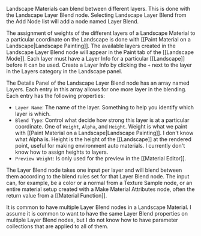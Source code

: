Landscape Materials can blend between different layers.
This is done with the Landscape Layer Blend node.
Selecting Landscape Layer Blend from the Add Node list will add a node named Layer Blend.

The assignment of weights of the different layers of a Landscape Material to a particular coordinate on the Landscape is done with [[Paint Material on a Landscape|Landscape Painting]].
The available layers created in the Landscape Layer Blend node  will appear in the Paint tab of the [[Landscape Mode]].
Each layer must have a Layer Info for a particular [[Landscape]] before it can be used.
Create a Layer Info by clicking the `+` next to the layer in the Layers category in the Landscape panel.

The Details Panel of the Landscape Layer Blend node has an array named Layers.
Each entry in this array allows for one more layer in the blending.
Each entry has the following properties:
- `Layer Name`: The name of the layer.
Something to help you identify which layer is which.
- `Blend Type`: Control what decide how strong this layer is at a particular coordinate.
One of `Weight`, `Alpha`, and `Height`. Weight is what we paint with [[Paint Material on a Landscape|Landscape Painting]]. I don't know what Alpha is. Height is the height of the [[Landscape]] at the rendered point, useful for making environment auto materials. I currently don't know how to assign heights to layers.
- `Preview Weight`: Is only used for the preview in the [[Material Editor]].

The Layer Blend node takes one input per layer and will blend between them according to the blend rules set for that Layer Blend node.
The input can, for example, be a color or a normal from a Texture Sample node, or an entire material setup created with a Make Material Attributes node, often the return value from a [[Material Function]].

It is common to have multiple Layer Blend nodes in a Landscape Material.
I assume it is common to want to have the same Layer Blend properties on multiple Layer Blend nodes, but I do not know how to have parameter collections that are applied to all of them.
